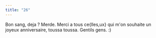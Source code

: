 ```yaml
---
title: "26"
---
```


Bon sang, deja ? Merde. Merci a tous ce{lles,ux} qui m'on souhaite un joyeux
anniversaire, toussa toussa. Gentils gens. :)

